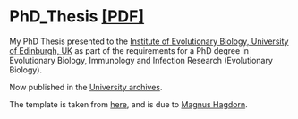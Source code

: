 # PhD_Thesis [[PDF]](https://github.com/maxbiostat/PhD_Thesis/blob/master/thesis/LMFC_PhD_thesis.pdf)

My PhD Thesis presented to the [Institute of Evolutionary Biology, University of Edinburgh, UK](http://www.ed.ac.uk/biology/evolutionary-biology) as part of the requirements for a PhD degree in Evolutionary Biology, Immunology and Infection Research (Evolutionary Biology).

Now published in the [University archives](https://www.era.lib.ed.ac.uk/handle/1842/35510).


The template is taken from [here](http://www.ed.ac.uk/geosciences/intranet/it/faq/latexthesis), and is due to [Magnus Hagdorn](https://www.geos.ed.ac.uk/homes/mhagdorn/).
